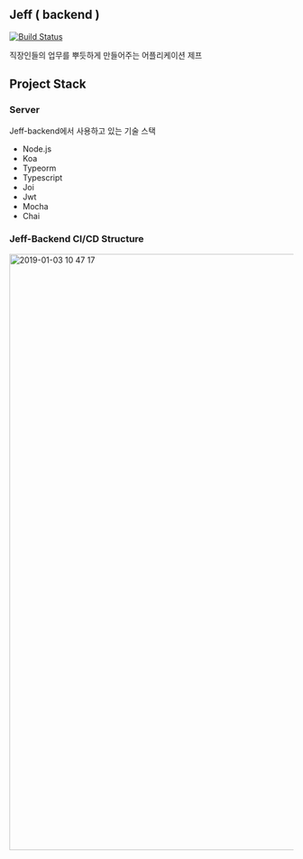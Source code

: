 ## Jeff ( backend )

[![Build Status](https://travis-ci.com/jeffchoi72/jeff-backend.svg?token=o4yz3crNnp2xHUSU9Vwq&branch=master)](https://travis-ci.com/jeffchoi72/jeff-backend)

직장인들의 업무를 뿌듯하게 만들어주는 어플리케이션 제프

## Project Stack

### Server

Jeff-backend에서 사용하고 있는 기술 스택

- Node.js
- Koa
- Typeorm
- Typescript
- Joi
- Jwt
- Mocha
- Chai



### Jeff-Backend CI/CD Structure

<img width="1057" alt="2019-01-03 10 47 17" src="https://user-images.githubusercontent.com/26565116/50640903-a134ea00-0fa9-11e9-9faf-1a5155515958.png">